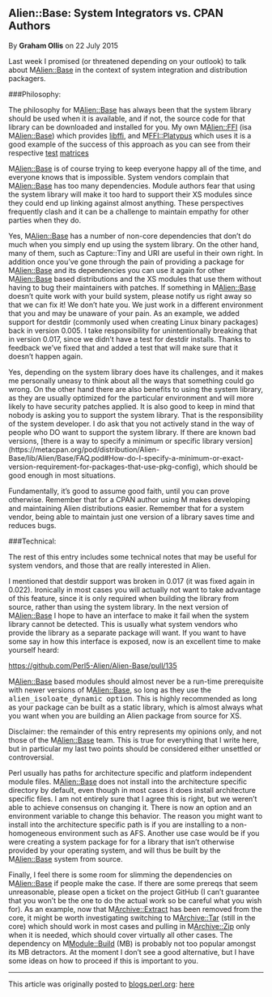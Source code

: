 ## Alien::Base: System Integrators vs. CPAN Authors

By <b>Graham Ollis</b> on 22 July 2015

Last week I promised (or threatened depending on your outlook) to talk 
about M<Alien::Base> in the context of system integration and 
distribution packagers.

###Philosophy:

The philosophy for M<Alien::Base> has always been that the system 
library should be used when it is available, and if not, the source code 
for that library can be downloaded and installed for you.  My own 
M<Alien::FFI> (isa M<Alien::Base>) which provides 
[libffi](https://sourceware.org/libffi/), and M<FFI::Platypus> which 
uses it is a good example of the success of this approach as you can see 
from their respective 
[test](http://matrix.cpantesters.org/?dist=Alien-FFI+0.12) 
[matrices](http://matrix.cpantesters.org/?dist=FFI-Platypus+0.3)

M<Alien::Base> is of course trying to keep everyone happy all of the 
time, and everyone knows that is impossible.  System vendors complain 
that M<Alien::Base> has too many dependencies.  Module authors fear that 
using the system library will make it too hard to support their XS 
modules since they could end up linking against almost anything.  These 
perspectives frequently clash and it can be a challenge to maintain 
empathy for other parties when they do.</p>

Yes, M<Alien::Base> has a number of non-core dependencies that don’t do 
much when you simply end up using the system library.  On the other 
hand, many of them, such as Capture::Tiny and URI are useful in their 
own right.  In addition once you’ve gone through the pain of providing a 
package for M<Alien::Base> and its 
dependencies you can use it again for other M<Alien::Base> based 
distributions and the XS modules that use them without having to bug 
their maintainers with patches.  If something in M<Alien::Base> doesn’t 
quite work with your build system, please notify us right away so that 
we can fix it!  We don’t hate you.  We just work in a different 
environment that you and may be unaware of your pain.  As an example, we 
added support for destdir (commonly used when creating Linux binary 
packages) back in version 0.005.  I take responsibility for 
unintentionally breaking that in version 0.017, since we didn’t have a 
test for destdir installs.  Thanks to feedback we’ve fixed that and 
added a test that will make sure that it doesn’t happen again.</p>

<p>Yes, depending on the system library does have its challenges, and it 
makes me personally uneasy to think about all the ways that something 
could go wrong.  On the other hand there are also benefits to using the 
system library, as they are usually optimized for the particular 
environment and will more likely to have security patches applied.  It 
is also good to keep in mind that nobody is asking you to support the 
system library.  That is the responsibility of the system developer.  I 
do ask that you not actively stand in the way of people who DO want to 
support the system library.  If there are known bad versions,
[there is a way to specify a minimum or specific library version](https://metacpan.org/pod/distribution/Alien-Base/lib/Alien/Base/FAQ.pod#How-do-I-specify-a-minimum-or-exact-version-requirement-for-packages-that-use-pkg-config),
which should be good enough in most situations.

<p>Fundamentally, it’s good to assume good faith, until you can prove 
otherwise.  Remember that for a CPAN author using M<Alien::Base> makes 
developing and maintaining Alien distributions easier.  Remember that 
for a system vendor, being able to maintain just one version of a 
library saves time and reduces bugs.</p>

###Technical:

The rest of this entry includes some technical notes that may be useful 
for system vendors, and those that are really interested in Alien.

I mentioned that destdir support was broken in 0.017 (it was fixed again 
in 0.022).  Ironically in most cases you will actually not want to take 
advantage of this feature, since it is only required when building the 
library from source, rather than using the system library.  In the next 
version of M<Alien::Base> I hope to have an interface to make it fail 
when the system library cannot be detected.  This is usually what system 
vendors who provide the library as a separate package will want.  If you 
want to have some say in how this interface is exposed, now is an 
excellent time to make yourself heard:

<a href="https://github.com/Perl5-Alien/Alien-Base/pull/135">https://github.com/Perl5-Alien/Alien-Base/pull/135</a>

M<Alien::Base> based modules should almost never be a run-time 
prerequisite with newer versions of M<Alien::Base>, so long as they use 
the <tt>alien_isoloate_dynamic option</tt>.  This is highly recommended 
as long as your package can be built as a static library, which is 
almost always what you want when you are building an Alien package from 
source for XS.

Disclaimer: the remainder of this entry represents my opinions only, and 
not those of the M<Alien::Base> team.  This is true for everything that 
I write here, but in particular my last two points should be considered 
either unsettled or controversial.

Perl usually has paths for architecture specific and platform 
independent module files. M<Alien::Base> does not install into the 
architecture specific directory by default, even though in most cases it 
does install architecture specific files.  I am not entirely sure that I 
agree this is right, but we weren’t able to achieve consensus on 
changing it.  There is now an option and an environment variable to 
change this behavior. The reason you might want to install into the 
architecture specific path is if you are installing to a non-homogeneous 
environment such as AFS.  Another use case would be if you were creating 
a system package for for a library that isn’t otherwise provided by your 
operating system, and will thus be built by the M<Alien::Base> system 
from source.

Finally, I feel there is some room for slimming the dependencies on 
M<Alien::Base> if people make the case.  If there are some prereqs that 
seem unreasonable, please open a ticket on the project GitHub (I can’t 
guarantee that you won’t be the one to do the actual work so be careful 
what you wish for).  As an example, now that M<Archive::Extract> has 
been removed from the core, it might be worth investigating switching to 
M<Archive::Tar> (still in the core) which should work in most cases and 
pulling in M<Archive::Zip> only when it is needed, which should cover 
virtually all other cases.  The dependency on M<Module::Build> (MB) is 
probably not too popular amongst its MB detractors.  At the moment I 
don’t see a good alternative, but I have some ideas on how to proceed if 
this is important to you.

---

This article was originally posted to [blogs.perl.org](https://blogs.perl.org):
[here](http://blogs.perl.org/users/graham_ollis/2015/07/making-alienbase-more-reliable.html)
